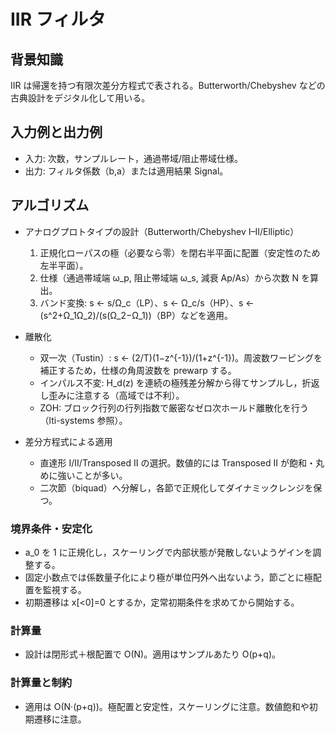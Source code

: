 # IIR フィルタ

## 背景知識
IIR は帰還を持つ有限次差分方程式で表される。Butterworth/Chebyshev などの古典設計をデジタル化して用いる。

## 入力例と出力例
- 入力: 次数，サンプルレート，通過帯域/阻止帯域仕様。
- 出力: フィルタ係数（b,a）または適用結果 Signal。

## アルゴリズム
- アナログプロトタイプの設計（Butterworth/Chebyshev I–II/Elliptic）
	1) 正規化ローパスの極（必要なら零）を閉右半平面に配置（安定性のため左半平面）。
	2) 仕様（通過帯域端 ω_p, 阻止帯域端 ω_s, 減衰 Ap/As）から次数 N を算出。
	3) バンド変換: s ← s/Ω_c（LP）、s ← Ω_c/s（HP）、s ← (s^2+Ω_1Ω_2)/(s(Ω_2−Ω_1))（BP）などを適用。

- 離散化
	- 双一次（Tustin）: s ← (2/T)(1−z^{-1})/(1+z^{-1})。周波数ワーピングを補正するため，仕様の角周波数を prewarp する。
	- インパルス不変: H_d(z) を連続の極残差分解から得てサンプルし，折返し歪みに注意する（高域では不利）。
	- ZOH: ブロック行列の行列指数で厳密なゼロ次ホールド離散化を行う（lti-systems 参照）。

- 差分方程式による適用
	- 直達形 I/II/Transposed II の選択。数値的には Transposed II が飽和・丸めに強いことが多い。
	- 二次節（biquad）へ分解し，各節で正規化してダイナミックレンジを保つ。

### 境界条件・安定化
- a_0 を 1 に正規化し，スケーリングで内部状態が発散しないようゲインを調整する。
- 固定小数点では係数量子化により極が単位円外へ出ないよう，節ごとに極配置を監視する。
- 初期遷移は x[<0]=0 とするか，定常初期条件を求めてから開始する。

### 計算量
- 設計は閉形式＋根配置で O(N)。適用はサンプルあたり O(p+q)。

### 計算量と制約
- 適用は O(N·(p+q))。極配置と安定性，スケーリングに注意。数値飽和や初期遷移に注意。
